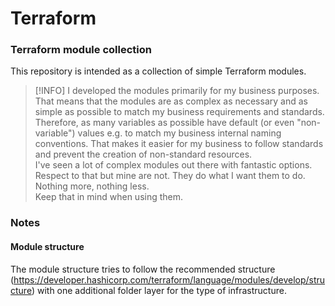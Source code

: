 # Terraform

### Terraform module collection

This repository is intended as a collection of simple Terraform modules.  

> [!INFO]
>I developed the modules primarily for my business purposes. That means that the modules are as complex as necessary and as simple as possible to match my business requirements and standards. Therefore, as many variables as possible have default (or even "non-variable") values e.g. to match my business internal naming conventions. That makes it easier for my business to follow standards and prevent the creation of non-standard resources.  
>I've seen a lot of complex modules out there with fantastic options. Respect to that but mine are not. They do what I want them to do. Nothing more, nothing less.  
>Keep that in mind when using them.  

### Notes

#### Module structure

The module structure tries to follow the recommended structure (https://developer.hashicorp.com/terraform/language/modules/develop/structure) with one additional folder layer for the type of infrastructure.